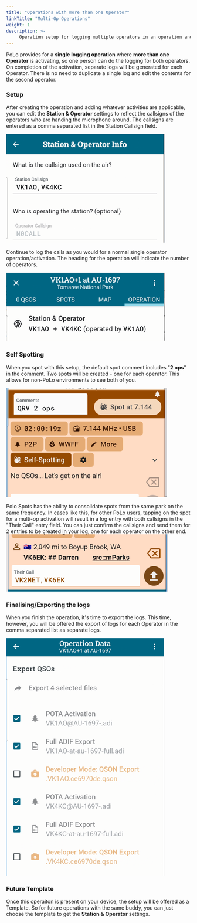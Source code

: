 ```yaml
---
title: "Operations with more than one Operator"
linkTitle: "Multi-Op Operations"
weight: 1
description: >-
     Operation setup for logging multiple operators in an operation and generating separate logs.
---
```


PoLo provides for a **single logging operation** where **more than one Operator** is activating, so one person can do the logging for both operators. On completion of the activation, separate logs will be generated for each Operator. There is no need to duplicate a single log and edit the contents for the second operator.

### Setup
After creating the operation and adding whatever activities are applicable, you can edit the **Station & Operator** settings to reflect the callsigns of the operators who are handing the microphone around.
The callsigns are entered as a comma separated list in the Station Callsign field.

![image](./multiops-1.png)

Continue to log the calls as you would for a normal single operator operation/activation. The heading for the operation will indicate the number of operators.

![image](./multiops-2.png)

### Self Spotting
When you spot with this setup, the default spot comment includes "**2 ops**" in the comment. Two spots will be created - one for each operator. This allows for non-PoLo environments to see both of you.

![image](./multiops-3.png)

Polo Spots has the ability to consolidate spots from the same park on the same frequency. In cases like this, for other PoLo users, tapping on the spot for a multi-op activation will result in a log entry with both callsigns in the "Their Call" entry field. You can just confirm the callsigns and send them for 2 entries to be created in your log, one for each operator on the other end.
![image](./multiops-4.png)


### Finalising/Exporting the logs
When you finish the operation, it's time to export the logs. This time, however, you will be offered the export of logs for each Operator in the comma separated list as separate logs.

![image](./multiops-5.png)

### Future Template
Once this operaiton is present on your device, the setup will be offered as a Template. So for future operations with the same buddy, you can just choose the template to get the **Station & Operator** settings.
